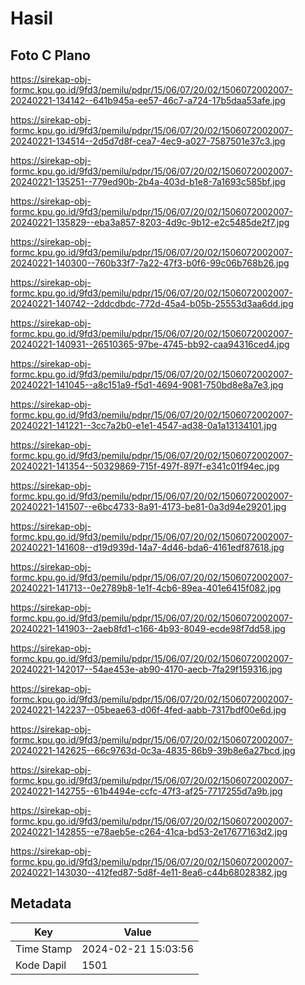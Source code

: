 # Hasil

## Foto C Plano

https://sirekap-obj-formc.kpu.go.id/9fd3/pemilu/pdpr/15/06/07/20/02/1506072002007-20240221-134142--641b945a-ee57-46c7-a724-17b5daa53afe.jpg

https://sirekap-obj-formc.kpu.go.id/9fd3/pemilu/pdpr/15/06/07/20/02/1506072002007-20240221-134514--2d5d7d8f-cea7-4ec9-a027-7587501e37c3.jpg

https://sirekap-obj-formc.kpu.go.id/9fd3/pemilu/pdpr/15/06/07/20/02/1506072002007-20240221-135251--779ed90b-2b4a-403d-b1e8-7a1693c585bf.jpg

https://sirekap-obj-formc.kpu.go.id/9fd3/pemilu/pdpr/15/06/07/20/02/1506072002007-20240221-135829--eba3a857-8203-4d9c-9b12-e2c5485de2f7.jpg

https://sirekap-obj-formc.kpu.go.id/9fd3/pemilu/pdpr/15/06/07/20/02/1506072002007-20240221-140300--760b33f7-7a22-47f3-b0f6-99c06b768b26.jpg

https://sirekap-obj-formc.kpu.go.id/9fd3/pemilu/pdpr/15/06/07/20/02/1506072002007-20240221-140742--2ddcdbdc-772d-45a4-b05b-25553d3aa6dd.jpg

https://sirekap-obj-formc.kpu.go.id/9fd3/pemilu/pdpr/15/06/07/20/02/1506072002007-20240221-140931--26510365-97be-4745-bb92-caa94316ced4.jpg

https://sirekap-obj-formc.kpu.go.id/9fd3/pemilu/pdpr/15/06/07/20/02/1506072002007-20240221-141045--a8c151a9-f5d1-4694-9081-750bd8e8a7e3.jpg

https://sirekap-obj-formc.kpu.go.id/9fd3/pemilu/pdpr/15/06/07/20/02/1506072002007-20240221-141221--3cc7a2b0-e1e1-4547-ad38-0a1a13134101.jpg

https://sirekap-obj-formc.kpu.go.id/9fd3/pemilu/pdpr/15/06/07/20/02/1506072002007-20240221-141354--50329869-715f-497f-897f-e341c01f94ec.jpg

https://sirekap-obj-formc.kpu.go.id/9fd3/pemilu/pdpr/15/06/07/20/02/1506072002007-20240221-141507--e6bc4733-8a91-4173-be81-0a3d94e29201.jpg

https://sirekap-obj-formc.kpu.go.id/9fd3/pemilu/pdpr/15/06/07/20/02/1506072002007-20240221-141608--d19d939d-14a7-4d46-bda6-4161edf87618.jpg

https://sirekap-obj-formc.kpu.go.id/9fd3/pemilu/pdpr/15/06/07/20/02/1506072002007-20240221-141713--0e2789b8-1e1f-4cb6-89ea-401e6415f082.jpg

https://sirekap-obj-formc.kpu.go.id/9fd3/pemilu/pdpr/15/06/07/20/02/1506072002007-20240221-141903--2aeb8fd1-c166-4b93-8049-ecde98f7dd58.jpg

https://sirekap-obj-formc.kpu.go.id/9fd3/pemilu/pdpr/15/06/07/20/02/1506072002007-20240221-142017--54ae453e-ab90-4170-aecb-7fa29f159316.jpg

https://sirekap-obj-formc.kpu.go.id/9fd3/pemilu/pdpr/15/06/07/20/02/1506072002007-20240221-142237--05beae63-d06f-4fed-aabb-7317bdf00e6d.jpg

https://sirekap-obj-formc.kpu.go.id/9fd3/pemilu/pdpr/15/06/07/20/02/1506072002007-20240221-142625--66c9763d-0c3a-4835-86b9-39b8e6a27bcd.jpg

https://sirekap-obj-formc.kpu.go.id/9fd3/pemilu/pdpr/15/06/07/20/02/1506072002007-20240221-142755--61b4494e-ccfc-47f3-af25-7717255d7a9b.jpg

https://sirekap-obj-formc.kpu.go.id/9fd3/pemilu/pdpr/15/06/07/20/02/1506072002007-20240221-142855--e78aeb5e-c264-41ca-bd53-2e17677163d2.jpg

https://sirekap-obj-formc.kpu.go.id/9fd3/pemilu/pdpr/15/06/07/20/02/1506072002007-20240221-143030--412fed87-5d8f-4e11-8ea6-c44b68028382.jpg


## Metadata

| Key        | Value               |
| ---------- | ------------------- |
| Time Stamp | 2024-02-21 15:03:56 |
| Kode Dapil | 1501                |



